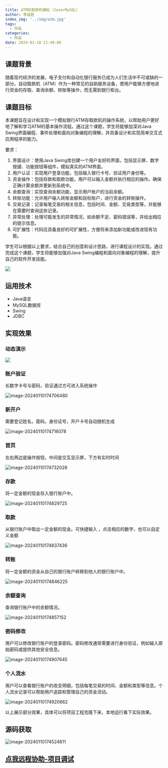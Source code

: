 ```yaml
---
title: ATM存取款机模拟（Java+MySQL）
author: 李延胜
index_img: '../img/atm.jpg'
tags:
  - 作品
categories:
  - 作品
date: 2024-01-10 21:49:00
---
```

## 课题背景

随着现代经济的发展，电子支付和自动化银行服务已成为人们生活中不可或缺的一部分。自动取款机（ATM）作为一种常见的自助服务设备，使用户能够方便地进行资金的存取、查询余额、转账等操作，而无需到银行柜台。

## 课题目标

本课题旨在设计和实现一个模拟银行ATM存取款机的操作系统，以帮助用户更好地了解和学习ATM的基本操作流程。通过这个课题，学生将能够加深对Java Swing界面编程、事件处理和面向对象编程的理解，并具备设计和实现简单交互式应用程序的能力。

要求：

1. 界面设计：使用Java Swing库创建一个用户友好的界面，包括显示屏、数字按键、功能按钮等组件，模拟真实的ATM界面。
2. 用户认证：实现用户登录功能，包括输入银行卡号、验证用户身份等。
3. 资金操作：包括存款和取款功能，用户可以输入金额并执行相应的操作。确保正确计算余额并更新到系统中。
4. 余额查询：实现查询余额功能，显示用户账户的当前余额。
5. 转账功能：允许用户输入转账金额和目标账户，进行资金的转账操作。
6. 交易记录：记录每笔交易的相关信息，包括时间、金额、交易类型等，并能够在需要时查询这些记录。
7. 异常处理：处理可能发生的异常情况，如余额不足、密码错误等，并给出相应的提示信息。
8. 可扩展性：代码应具备良好的可扩展性，方便将来添加新功能或改进现有功能。

学生可以根据以上要求，结合自己的创意和设计思路，进行课程设计的实现。通过完成这个课题，学生将能够加强对Java Swing编程和面向对象编程的理解，提升自己的软件开发技能。

![](http://liyansheng.top/typora/ad.jpg)

## 运用技术

- Java语言
- MySQL数据库
- Swing
- JDBC

## 实现效果

### 动态演示

![](http://liyansheng.top/typora/GIF%202024-1-10%2017-59-20.gif)

### 账户验证

长数字卡号与密码，验证通过方可进入系统操作

![image-20240110174706480](http://liyansheng.top/typora/image-20240110174706480.png)

### 新开户

需要登记姓名，密码，身份证号，开户卡号自动随机生成

![image-20240110174716078](http://liyansheng.top/typora/image-20240110174716078.png)

### 首页

左右两边是操作按钮，中间是交互显示屏，下方有实时时间

![image-20240110174732028](http://liyansheng.top/typora/image-20240110174732028.png)

### 存款

将一定金额的现金存入银行账户中。

![image-20240110174829725](http://liyansheng.top/typora/image-20240110174829725.png)

### 取款

从银行账户中取出一定金额的现金。可快捷输入 ，点击相应的数字，也可以自定义金额

![image-20240110174837436](http://liyansheng.top/typora/image-20240110174837436.png)

### 转账

将一定金额的资金从自己的银行账户转移到他人的银行账户中。

![image-20240110174846225](http://liyansheng.top/typora/image-20240110174846225.png)

### 余额查询

查询银行账户中的余额情况。

![image-20240110174857152](http://liyansheng.top/typora/image-20240110174857152.png)

### 密码修改

用户可以修改银行账户的登录密码。密码修改通常需要进行身份验证，例如输入原始密码或提供其他安全信息。

![image-20240110174907645](http://liyansheng.top/typora/image-20240110174907645.png)

### 个人流水

用户可以查看银行账户的收支明细，包括每笔交易的时间、金额和类型等信息。个人流水记录可以帮助用户追踪和管理自己的资金流动。

![image-20240110174920662](http://liyansheng.top/typora/image-20240110174920662.png)

以上展示部分效果，具体可以将项目工程克隆下来，本地运行看下实际效果。



## 源码获取

![image-20240110174524811](http://liyansheng.top/typora/image-20240110174524811.png)



## [点我远程协助-项目调试](https://bbs.csdn.net/topics/615978314)